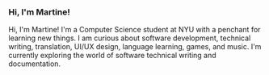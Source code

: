 ### Hi, I'm Martine!

Hi, I'm Martine! I'm a Computer Science student at NYU with a penchant for learning new things. I am curious about software development, technical writing, translation, UI/UX design, language learning, games, and music. I'm currently exploring the world of software technical writing and documentation.

